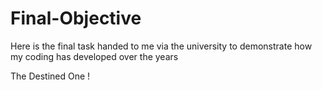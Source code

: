 # Final-Objective

Here is the final task handed to me via the university to demonstrate how my coding has developed over the years 


The Destined One !

